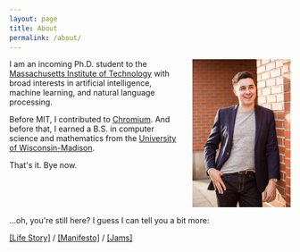 ```yaml
---
layout: page
title: About
permalink: /about/
---
```


<img src="/assets/images/me.jpg"
     alt="Evan"
     style="height: 35%; width: 35%; margin-left: 20px; float: right;">

I am an incoming Ph.D. student to the [Massachusetts Institute of Technology](https://www.csail.mit.edu/) with broad interests in artificial intelligence, machine learning, and natural language processing. 

Before MIT, I contributed to [Chromium](https://www.chromium.org/). And before that, I earned a B.S. in computer science and mathematics from the [University of Wisconsin-Madison](https://wisc.edu).

That's it. Bye now.

<br/><br/><br/><br/>
...oh, you're still here? I guess I can tell you a bit more:

[[Life Story]](bio) / [[Manifesto]](manifesto) / [[Jams]](jams)
